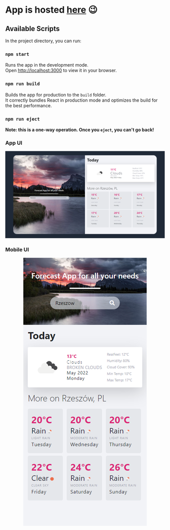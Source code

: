 # App is hosted [here](https://sajson.github.io/weather-app) 😉

## Available Scripts

In the project directory, you can run:

### `npm start`

Runs the app in the development mode.\
Open [http://localhost:3000](http://localhost:3000) to view it in your browser.

### `npm run build`

Builds the app for production to the `build` folder.\
It correctly bundles React in production mode and optimizes the build for the best performance.

### `npm run eject`

**Note: this is a one-way operation. Once you `eject`, you can't go back!**

### App UI
![alt text](https://github.com/Sajson/weather-app/blob/main/UI_appearance.png?raw=true)

### Mobile UI
<p align="center">
  <img src="https://github.com/Sajson/weather-app/blob/main/mobile_view_appearance.png?raw=true">
</p>
